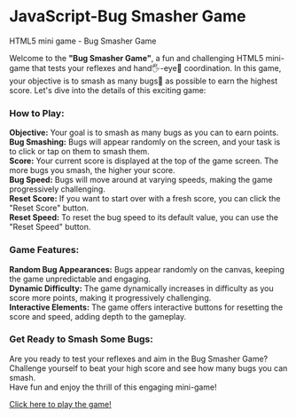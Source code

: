 # JavaScript-Bug Smasher Game
HTML5 mini game - Bug Smasher Game

<p>Welcome to the <strong>"Bug Smasher Game"</strong>, a fun and challenging HTML5 mini-game that tests your reflexes and hand🖐️-eye👀 coordination. In this game, your objective is to smash as many bugs🐞 as possible to earn the highest score. Let's dive into the details of this exciting game:</p>

<h3>How to Play:</h3>
<p><strong>Objective:</strong> Your goal is to smash as many bugs as you can to earn points.<br>
<strong>Bug Smashing:</strong> Bugs will appear randomly on the screen, and your task is to click or tap on them to smash them.<br>
<strong>Score:</strong> Your current score is displayed at the top of the game screen. The more bugs you smash, the higher your score.<br>
<strong>Bug Speed:</strong> Bugs will move around at varying speeds, making the game progressively challenging.<br>
<strong>Reset Score:</strong> If you want to start over with a fresh score, you can click the "Reset Score" button.<br>
<strong>Reset Speed:</strong> To reset the bug speed to its default value, you can use the "Reset Speed" button.</p>

<h3>Game Features:</h3>
<p><strong>Random Bug Appearances:</strong> Bugs appear randomly on the canvas, keeping the game unpredictable and engaging.<br>
<strong>Dynamic Difficulty:</strong> The game dynamically increases in difficulty as you score more points, making it progressively challenging.<br>
<strong>Interactive Elements:</strong> The game offers interactive buttons for resetting the score and speed, adding depth to the gameplay.</p>

<h3>Get Ready to Smash Some Bugs:</h3>
<p>Are you ready to test your reflexes and aim in the Bug Smasher Game?<br>
Challenge yourself to beat your high score and see how many bugs you can smash.<br>
Have fun and enjoy the thrill of this engaging mini-game!</p>
<a href="https://bug-smasher-game.netlify.app/" target="_blank">Click here to play the game!</a>
